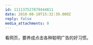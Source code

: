 ```yaml
---
id: 111137527879444811
date: 2010-08-10T15:32:39.000Z
reply: false
media_attachments: 0
---
```


看网页，要养成点击各种聪明广告的好习惯。

